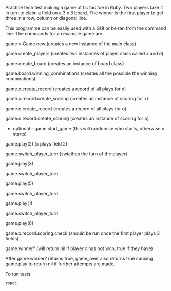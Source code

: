 Practice tech test making a game of tic tac toe in Ruby. Two players take it in turn to claim a field on a 3 x 3 board. The winner is the first player to get three in a row, column or diagonal line.

This programme can be easily used with a GUI or be ran from the command line. The commands for an example game are:

game = Game.new   (creates a new instance of the main class)

game.create_players   (creates two instances of player class called x and o)

game.create_board   (creates an instance of board class)

game.board.winning_combinations   (creates all the possible the winning combinations)

game.x.create_record  (creates a record of all plays for x)

game.x.record.create_scoring   (creates an instance of scoring for x)

game.o.create_record   (creates a record of all plays for o)

game.o.record.create_scoring   (creates an instance of scoring for o)

* optional - game.start_game   (this will randomise who starts, otherwise x starts)

game.play(2)   (x plays field 2)

game.switch_player_turn   (swicthes the turn of the player)

game.play(3)

game.switch_player_turn

game.play(5)

game.switch_player_turn

game.play(1)

game.switch_player_turn

game.play(8)

game.x.record.scoring.check   (should be run once the first player plays 3 fields)

game.winner?   (will return nil if player x has not won, true if they have)

After game.winner? returns true, game_over also returns true causing game.play to return nil if further attempts are made.


To run tests:
```
rspec
```

